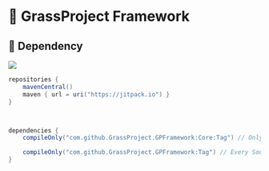 # 🌱 GrassProject Framework

## 📮 Dependency

[![](https://jitpack.io/v/GrassProject/GPFramework.svg)](https://jitpack.io/#GrassProject/GPFramework)

```gradle
repositories {
    mavenCentral()
    maven { url = uri("https://jitpack.io") }
}



dependencies {
    compileOnly("com.github.GrassProject.GPFramework:Core:Tag") // Only Framework API

    compileOnly("com.github.GrassProject.GPFramework:Tag") // Every Source of Framework
}
```
